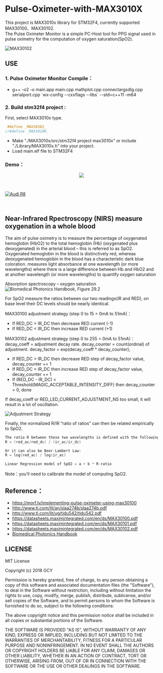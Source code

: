# Pulse-Oximeter-with-MAX3010X
This project is MAX3010x library for STM32F4, currently supported MAX30100、MAX30102. </br>
The Pulse Oximeter Monitor is a simple PC-Host tool for PPG signal used in pulse oximetry for the computation of oxygen saturation(SpO2).  

![MAX30102](https://github.com/GCY/Pulse-Oximeter-with-MAX3010X/blob/master/res/max30102.jpg)

## USE
### 1. Pulse Oximeter Monitor Compile：

 - g++ -o2 -o main.app main.cpp mathplot.cpp connectargsdlg.cpp serialport.cpp \`wx-config --cxxflags --libs\` --std=c++11 -m64 

### 2. Build stm32f4 project : 
First, select MAX3010x type.
</br>

```cpp
 #define _MAX30102_
//#define _MAX30100_
```

 - Make "./MAX3010x/src/stm32f4 project max3010x" or include "./Library/MAX3010x.h"  into your project.
 - Load main.elf file to STM32F4

### Demo：

<p align="center">
 <img src="https://github.com/GCY/Pulse-Oximeter-with-MAX3010X/blob/master/res/MAX30102%20Demo.gif">
</p>

</br>

[![Audi R8](http://img.youtube.com/vi/26pw-d6lBSQ/0.jpg)](https://youtu.be/26pw-d6lBSQ)

</br>

## Near-Infrared Rpectroscopy (NIRS) measure oxygenation in a whole blood

The aim of pulse oximetry is to measure the percentage of oxygenated hemoglobin (HbO2) to the total hemoglobin (Hb) (oxygenated plus deoxygenated) in the arterial blood – this is referred to as SpO2. Oxygenated hemoglobin in the blood is distinctively red, whereas deoxygenated hemoglobin in the blood has a characteristic dark blue coloration. measures light absorbance at one wavelength (or more wavelengths) where there is a large difference between Hb and HbO2 and at another wavelength (or more wavelengths) to quantify oxygen saturation

Absorption spectroscopy – oxygen saturation
![Biomedical Photonics Handbook, Figure 29.2](https://github.com/GCY/Pulse-Oximeter-with-MAX3010X/blob/master/res/Biomedical%20Photonics%20Handbook%2C%20Figure%2029.2.png)

For SpO2 measure the ratios between our two readings(IR and RED), on base level their DC levels should be nearly identical.

MAX30100 adjustment strategy (step 0 to 15 = 0mA to 51mA)：
 - If RED_DC > IR_DC then decrease RED current (-1)
 - If RED_DC < IR_DC then increase RED current (+1)
 
MAX30102 adjustment strategy (step 0 to 255 = 0mA to 51mA)：
decay_coeff = adjustment decay rate.
decay_counter = count(ordinal) of adjustment.
decay_factor = exp(decay_coeff * decay_counter);
 - If RED_DC > IR_DC then decrease RED step of decay_factor value, decay_counter += 1
 - If RED_DC < IR_DC then increase RED step of decay_factor value, decay_counter += 1
 - If (RED_DC - IR_DC) < Threshold(MAGIC_ACCEPTABLE_INTENSITY_DIFF) then decay_counter = 0, done

If decay_coeff or RED_LED_CURRENT_ADJUSTMENT_NS too small, it will result in a lot of oscillation.

![Adjustment Strategy](https://github.com/GCY/Pulse-Oximeter-with-MAX3010X/blob/master/res/DC-Level%20adjustment%20strategies.png)

Finally, the normalized R/IR “ratio of ratios” can then be related empirically to SpO2.
```cpp
The ratio R between these two wavelengths is defined with the following equations:
R = (red_ac/red_dc) / (ir_ac/ir_dc)

Or it can also be Beer-Lambert Law:
R = log(red_ac) / log(ir_ac)

Linear Regression model of SpO2 = a + b * R-ratio
```

Note：you’ll need to calibrate the model of computing SpO2.

## Reference：
 - https://morf.lv/implementing-pulse-oximeter-using-max30100 
 - http://www.ti.com/lit/an/slaa274b/slaa274b.pdf 
 - http://www.ti.com/lit/ug/tidu542/tidu542.pdf 
 - https://datasheets.maximintegrated.com/en/ds/MAX30100.pdf
 - https://datasheets.maximintegrated.com/en/ds/MAX30101.pdf
 - https://datasheets.maximintegrated.com/en/ds/MAX30102.pdf
 - [Biomedical Photonics Handbook](https://books.google.com.tw/books?id=Pl4wsXCiZdQC&pg=SA29-PA2&lpg=SA29-PA2&dq=Biomedical+Photonics+Handbook,+Figure+29.2&source=bl&ots=S9G1e1hksl&sig=ACfU3U1ysW_Pg7jeCagiaYxPfjGsRmO1gg&hl=zh-TW&sa=X&ved=2ahUKEwiktcDUpIXqAhUMH3AKHaWfANUQ6AEwAXoECAsQAQ#v=onepage&q=Biomedical%20Photonics%20Handbook%2C%20Figure%2029.2&f=false)
 
 LICENSE
-------

MIT License

Copyright (c) 2018 GCY

Permission is hereby granted, free of charge, to any person obtaining a copy
of this software and associated documentation files (the "Software"), to deal
in the Software without restriction, including without limitation the rights
to use, copy, modify, merge, publish, distribute, sublicense, and/or sell
copies of the Software, and to permit persons to whom the Software is
furnished to do so, subject to the following conditions:

The above copyright notice and this permission notice shall be included in all
copies or substantial portions of the Software.

THE SOFTWARE IS PROVIDED "AS IS", WITHOUT WARRANTY OF ANY KIND, EXPRESS OR
IMPLIED, INCLUDING BUT NOT LIMITED TO THE WARRANTIES OF MERCHANTABILITY,
FITNESS FOR A PARTICULAR PURPOSE AND NONINFRINGEMENT. IN NO EVENT SHALL THE
AUTHORS OR COPYRIGHT HOLDERS BE LIABLE FOR ANY CLAIM, DAMAGES OR OTHER
LIABILITY, WHETHER IN AN ACTION OF CONTRACT, TORT OR OTHERWISE, ARISING FROM,
OUT OF OR IN CONNECTION WITH THE SOFTWARE OR THE USE OR OTHER DEALINGS IN THE
SOFTWARE.
